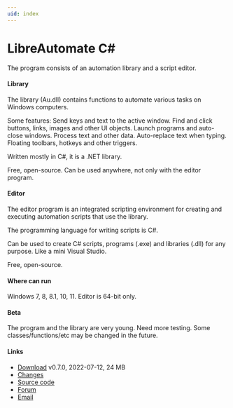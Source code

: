 ```yaml
---
uid: index
---
```


# LibreAutomate C#

The program consists of an automation library and a script editor.

#### Library
The library (Au.dll) contains functions to automate various tasks on Windows computers.

Some features: Send keys and text to the active window. Find and click buttons, links, images and other UI objects. Launch programs and auto-close windows. Process text and other data. Auto-replace text when typing. Floating toolbars, hotkeys and other triggers.

Written mostly in C#, it is a .NET library.

Free, open-source. Can be used anywhere, not only with the editor program.

#### Editor
The editor program is an integrated scripting environment for creating and executing automation scripts that use the library.

The programming language for writing scripts is C#.

Can be used to create C# scripts, programs (.exe) and libraries (.dll) for any purpose. Like a mini Visual Studio.

Free, open-source.

#### Where can run
Windows 7, 8, 8.1, 10, 11. Editor is 64-bit only.

#### Beta
The program and the library are very young. Need more testing. Some classes/functions/etc may be changed in the future.

#### Links
- [Download](https://www.quickmacros.com/au/LibreAutomate.exe) v0.7.0, 2022-07-12, 24 MB
- [Changes](https://github.com/qgindi/Au/blob/master/Other/DocFX/_doc/changes/)
- [Source code](https://github.com/qgindi/Au)
- [Forum](https://www.quickmacros.com/forum/forumdisplay.php?fid=19)
- [Email](mailto:support@quickmacros.com)
